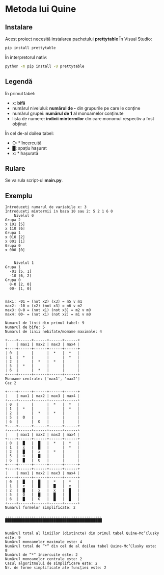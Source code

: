 # Metoda lui Quine

## Instalare

Acest proiect necesită instalarea pachetului **prettytable**
În Visual Studio:
```bash
pip install prettytable
```
În interpretorul nativ:
```bash
python -m pip install -U prettytable
```

## Legendă

În primul tabel:
- x: **bifă**
- numărul nivelului: **numărul de -** din grupurile pe care le conține
- numărul grupei: **numărul de 1** al monoamelor conținute
- lista de numere: **indicii mintermilor** din care monomul respectiv a fost obținut

În cel de-al doilea tabel:
- O: * încercuită
- █: spațiu hașurat
- x: * hașurată

## Rulare

Se va rula script-ul **main.py**.


## Exemplu

```
Introduceti numarul de variabile x: 3
Introduceti mintermii in baza 10 sau 2: 5 2 1 6 0
    Nivelul 0
Grupa 2
x 101 [5]
x 110 [6]
Grupa 1
x 010 [2]
x 001 [1]
Grupa 0
x 000 [0]


    Nivelul 1
Grupa 1
  -01 [5, 1]
  -10 [6, 2]
Grupa 0
  0-0 [2, 0]
  00- [1, 0]


max1: -01 = (not x2) (x3) = m5 v m1
max2: -10 = (x2) (not x3) = m6 v m2
max3: 0-0 = (not x1) (not x3) = m2 v m0
max4: 00- = (not x1) (not x2) = m1 v m0

Numarul de linii din primul tabel: 9
Numarul de bife: 5
Numarul de linii nebifate/momame maximale: 4

+----+------+------+------+------+
|    | max1 | max2 | max3 | max4 |
+----+------+------+------+------+
| 0  |      |      |  *   |  *   |
| 1  |  *   |      |      |  *   |
| 2  |      |  *   |  *   |      |
| 5  |  *   |      |      |      |
| 6  |      |  *   |      |      |
+----+------+------+------+------+
Monoame centrale: ['max1', 'max2']
Caz 2

+----+------+------+------+------+
|    | max1 | max2 | max3 | max4 |
+----+------+------+------+------+
| 0  |      |      |  *   |  *   |
| 1  |  *   |      |      |  *   |
| 2  |      |  *   |  *   |      |
| 5  |  O   |      |      |      |
| 6  |      |  O   |      |      |
+----+------+------+------+------+
+----+------+------+------+------+
|    | max1 | max2 | max3 | max4 |
+----+------+------+------+------+
| 0  |  █   |  █   |  *   |  *   |
| 1  |  x   |  █   |      |  *   |
| 2  |  █   |  x   |  *   |      |
| 5  |  O   |  █   |      |      |
| 6  |  █   |  O   |      |      |
+----+------+------+------+------+
+----+------+------+------+------+
|    | max1 | max2 | max3 | max4 |
+----+------+------+------+------+
| 0  |  █   |  █   |  *   |  *   |
| 1  |  x   |  █   |  █   |  x   |
| 2  |  █   |  x   |  x   |  █   |
| 5  |  O   |  █   |  █   |  █   |
| 6  |  █   |  O   |  █   |  █   |
+----+------+------+------+------+
Numarul formelor simplificate: 2

............................................
████████████████████████████████████████████


Numărul total al liniilor (distincte) din primul tabel Quine-Mc’Clusky este: 9
Numărul monoamelor maximale este: 4
Numărul total de ”*” din cel de al doilea tabel Quine-Mc’Clusky este: 8
Numărul de ”*” încercuite este: 2
Numărul monoamelor centrale este: 2
Cazul algoritmului de simplificare este: 2
Nr. de forme simplificate ale funcției este: 2
